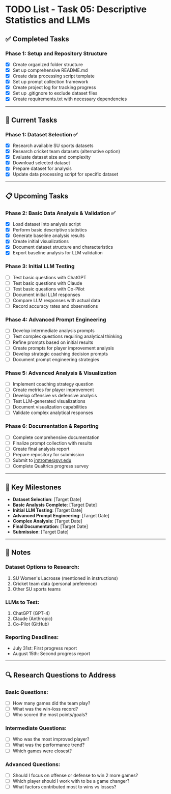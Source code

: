 # TODO List - Task 05: Descriptive Statistics and LLMs

## ✅ Completed Tasks

### Phase 1: Setup and Repository Structure
- [x] Create organized folder structure
- [x] Set up comprehensive README.md
- [x] Create data processing script template
- [x] Set up prompt collection framework
- [x] Create project log for tracking progress
- [x] Set up .gitignore to exclude dataset files
- [x] Create requirements.txt with necessary dependencies

---

## 🔄 Current Tasks

### Phase 1: Dataset Selection ✅
- [x] Research available SU sports datasets
- [x] Research cricket team datasets (alternative option)
- [x] Evaluate dataset size and complexity
- [x] Download selected dataset
- [x] Prepare dataset for analysis
- [x] Update data processing script for specific dataset

---

## 📋 Upcoming Tasks

### Phase 2: Basic Data Analysis & Validation ✅
- [x] Load dataset into analysis script
- [x] Perform basic descriptive statistics
- [x] Generate baseline analysis results
- [x] Create initial visualizations
- [x] Document dataset structure and characteristics
- [x] Export baseline analysis for LLM validation

### Phase 3: Initial LLM Testing
- [ ] Test basic questions with ChatGPT
- [ ] Test basic questions with Claude
- [ ] Test basic questions with Co-Pilot
- [ ] Document initial LLM responses
- [ ] Compare LLM responses with actual data
- [ ] Record accuracy rates and observations

### Phase 4: Advanced Prompt Engineering
- [ ] Develop intermediate analysis prompts
- [ ] Test complex questions requiring analytical thinking
- [ ] Refine prompts based on initial results
- [ ] Create prompts for player improvement analysis
- [ ] Develop strategic coaching decision prompts
- [ ] Document prompt engineering strategies

### Phase 5: Advanced Analysis & Visualization
- [ ] Implement coaching strategy question
- [ ] Create metrics for player improvement
- [ ] Develop offensive vs defensive analysis
- [ ] Test LLM-generated visualizations
- [ ] Document visualization capabilities
- [ ] Validate complex analytical responses

### Phase 6: Documentation & Reporting
- [ ] Complete comprehensive documentation
- [ ] Finalize prompt collection with results
- [ ] Create final analysis report
- [ ] Prepare repository for submission
- [ ] Submit to jrstrome@syr.edu
- [ ] Complete Qualtrics progress survey

---

## 🎯 Key Milestones

- **Dataset Selection**: [Target Date]
- **Basic Analysis Complete**: [Target Date]
- **Initial LLM Testing**: [Target Date]
- **Advanced Prompt Engineering**: [Target Date]
- **Complex Analysis**: [Target Date]
- **Final Documentation**: [Target Date]
- **Submission**: [Target Date]

---

## 📝 Notes

### Dataset Options to Research:
1. SU Women's Lacrosse (mentioned in instructions)
2. Cricket team data (personal preference)
3. Other SU sports teams

### LLMs to Test:
1. ChatGPT (GPT-4)
2. Claude (Anthropic)
3. Co-Pilot (GitHub)

### Reporting Deadlines:
- July 31st: First progress report
- August 15th: Second progress report

---

## 🔍 Research Questions to Address

### Basic Questions:
- [ ] How many games did the team play?
- [ ] What was the win-loss record?
- [ ] Who scored the most points/goals?

### Intermediate Questions:
- [ ] Who was the most improved player?
- [ ] What was the performance trend?
- [ ] Which games were closest?

### Advanced Questions:
- [ ] Should I focus on offense or defense to win 2 more games?
- [ ] Which player should I work with to be a game changer?
- [ ] What factors contributed most to wins vs losses? 